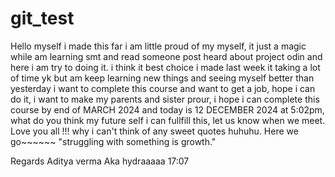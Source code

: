 # git_test
Hello myself i made this far i am little proud of my myself, it just a magic while am learning smt and read someone post heard about project odin and here i am try to doing it. i think it best choice i made last week it taking a lot of time yk but am keep learning new things and seeing myself better than yesterday i want to complete this course and want to get a job, hope i can do it, i want to make my parents and sister prour, i hope i can complete this course by end of MARCH 2024 and today is 12 DECEMBER 2024 at 5:02pm, what do you think my future self i can fullfill this, let us know when we meet.
Love you all !!!
why i can't think of any sweet quotes huhuhu.
Here we go~~~~~~
"struggling with something is growth."




Regards
Aditya verma Aka hydraaaaa
17:07